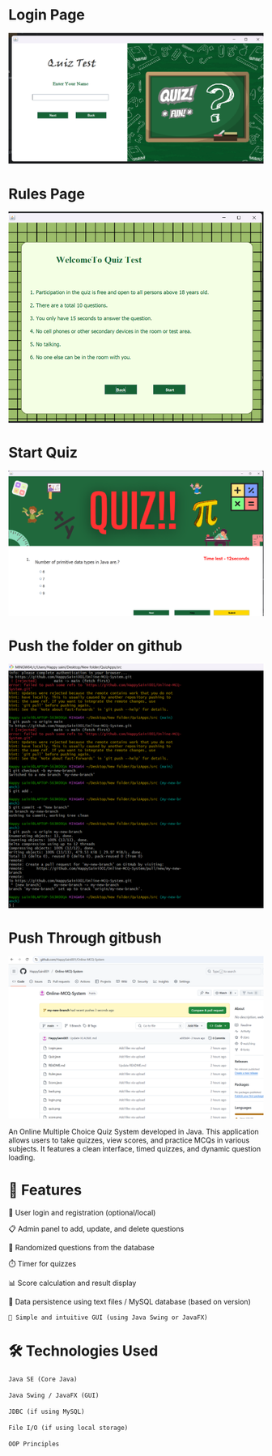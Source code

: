 # Login Page
![image alt](https://github.com/HappySaini001/Online-MCQ-System/blob/6d273c2e6cce1aa0532b01b4edbfed99b8464165/Screenshot%202025-05-25%20175329.png)


# Rules Page
![image alt](https://github.com/HappySaini001/Online-MCQ-System/blob/09d0a41b67f64e2684efc5169d77be467539cb71/Screenshot%202025-05-25%20175342.png)

# Start Quiz
![image alt](https://github.com/HappySaini001/Online-MCQ-System/blob/540625ecd0fca84d65bba981392cf886f6835c8a/Screenshot%202025-05-25%20175353.png)

# Push the folder on github
![image alt](https://github.com/HappySaini001/Online-MCQ-System/blob/553a2f8a5575e122d9c8ab11e4a22758dfd10450/Screenshot%202025-05-25%20174432.png)


# Push Through gitbush
![image alt](https://github.com/HappySaini001/Online-MCQ-System/blob/dfaeee8037cbb76923625cfe7e7200a27c95e323/Screenshot%202025-05-25%20174444.png)

























An Online Multiple Choice Quiz System developed in Java. This application allows users to take quizzes, view scores, and practice MCQs in various subjects. It features a clean interface, timed quizzes, and dynamic question loading.

# 🚀 Features
   🔐 User login and registration (optional/local)

   📋 Admin panel to add, update, and delete questions

  🧠 Randomized questions from the database

   ⏱️ Timer for quizzes
 
   📊 Score calculation and result display

   💾 Data persistence using text files / MySQL database (based on version)

    🎨 Simple and intuitive GUI (using Java Swing or JavaFX)

# 🛠️ Technologies Used
    Java SE (Core Java)

    Java Swing / JavaFX (GUI)

    JDBC (if using MySQL)

    File I/O (if using local storage)

    OOP Principles

